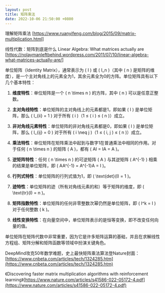 ```yaml
---
layout: post
title: 矩阵乘法
date: 2022-10-06 21:50:00 +0800
---
```

理解矩阵乘法
[https://www.ruanyifeng.com/blog/2015/09/matrix-multiplication.html]

线性代数：矩阵到底是什么
Linear Algebra: What matrices actually are 
[https://nolaymanleftbehind.wordpress.com/2011/07/10/linear-algebra-what-matrices-actually-are/]

单位矩阵（Identity Matrix），通常表示为 \( I \) 或 \( I_n \)（其中 \( n \) 是矩阵的维度），是一个主对角线上的元素全为1，其余元素全为0的方阵。单位矩阵具有以下几个基本特性：

1. **维度特性**：单位矩阵是一个 \( n \times n \) 的方阵，其中 \( n \) 可以是任意正整数。

2. **主对角线特性**：单位矩阵的主对角线上的元素都是1，即如果 \( I \) 是单位矩阵，那么 \( I_{ii} = 1 \) 对于所有 \( i \)（1 ≤ \( i \) ≤ \( n \)）成立。

3. **非对角线元素特性**：单位矩阵的非对角线元素都是0，即如果 \( I \) 是单位矩阵，那么 \( I_{ij} = 0 \) 对于所有 \( i \neq j \)（1 ≤ \( i, j \) ≤ \( n \)）成立。

4. **乘法特性**：单位矩阵在矩阵乘法中起到与数字1在普通乘法中相同的作用。对于任何 \( n \times n \) 的矩阵 \( A \)，都有 \( AI = IA = A \)。

5. **逆矩阵特性**：任何 \( n \times n \) 的可逆矩阵 \( A \) 与其逆矩阵 \( A^{-1} \) 相乘的结果是单位矩阵，即 \( AA^{-1} = A^{-1}A = I \)。

6. **行列式特性**：单位矩阵的行列式值为1，即 \( \text{det}(I) = 1 \)。

7. **迹特性**：单位矩阵的迹（所有对角线元素的和）等于矩阵的维度，即 \( \text{tr}(I) = n \)。

8. **矩阵指数特性**：单位矩阵的任何非零整数次幂仍然是单位矩阵，即 \( I^k = I \) 对于任何整数 \( k \)。

9. **线性变换特性**：在向量空间中，单位矩阵表示的是恒等变换，即不改变任何向量的值。

单位矩阵在矩阵代数中非常重要，因为它是许多矩阵运算的基础，并且在求解线性方程组、矩阵分解和矩阵函数等领域中扮演关键角色。


DeepMind攻克50年数学难题，史上最快矩阵乘法算法登Nature封面：[https://www.cnbeta.com/articles/tech/1324285.htm](https://www.cnbeta.com/articles/tech/1324285.htm)

《Discovering faster matrix multiplication algorithms with reinforcement learning》[https://www.nature.com/articles/s41586-022-05172-4.pdf](https://www.nature.com/articles/s41586-022-05172-4.pdf)
